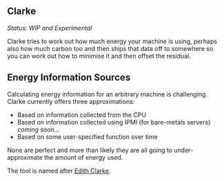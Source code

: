 Clarke
------

*Status: WIP and Experimental*

Clarke tries to work out how much energy your machine is using, perhaps also how much carbon too and then ships that data off to somewhere so you can work out how to minimise it and then offset the residual.

## Energy Information Sources

Calculating energy information for an arbitrary machine is challenging. Clarke currently offers three approximations:

 - Based on information collected from the CPU
 - Based on information collected using IPMI (for bare-metals servers) *coming soon...*
 - Based on some user-specified function over time

None are perfect and more than likely they are all going to under-approximate the amount of energy used.

The tool is named after [Edith Clarke](https://en.wikipedia.org/wiki/Edith_Clarke).